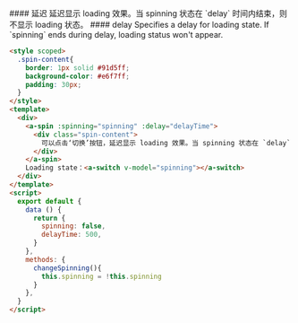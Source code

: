 <cn>
#### 延迟
延迟显示 loading 效果。当 spinning 状态在 `delay` 时间内结束，则不显示 loading 状态。
</cn>

<us>
#### delay
Specifies a delay for loading state. If `spinning` ends during delay, loading status won't appear.
</us>

```html
<style scoped>
  .spin-content{
    border: 1px solid #91d5ff;
    background-color: #e6f7ff;
    padding: 30px;
  }
</style>
<template>
  <div>
    <a-spin :spinning="spinning" :delay="delayTime">
      <div class="spin-content">
        可以点击‘切换’按钮，延迟显示 loading 效果。当 spinning 状态在 `delay` 时间内结束，则不显示 loading 状态。
      </div>
    </a-spin>
    Loading state：<a-switch v-model="spinning"></a-switch>
  </div>
</template>
<script>
  export default {
    data () {
      return {
        spinning: false,
        delayTime: 500,
      }
    },
    methods: {
      changeSpinning(){
        this.spinning = !this.spinning
      }
    },
  }
</script>
```
